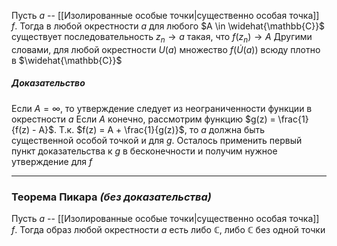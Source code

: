Пусть $a$ -- [[Изолированные особые точки|существенно особая точка]] $f$. Тогда в любой окрестности $a$ для любого $A \in \widehat{\mathbb{C}}$ существует последовательность $z_n \to a$ такая, что $f(z_n) \to A$
Другими словами, для любой окрестности $U(a)$ множество $f(\dot{U}(a))$ всюду плотно в $\widehat{\mathbb{C}}$
##### Доказательство
Если $A = \infty$, то утверждение следует из неограниченности функции в окрестности $a$
Если $A$ конечно, рассмотрим функцию $g(z) = \frac{1}{f(z) - A}$. Т.к. $f(z) = A + \frac{1}{g(z)}$, то $a$ должна быть существенной особой точкой и для $g$. Осталось применить первый пункт доказательства к $g$ в бесконечности и получим нужное утверждение для $f$

---
### Теорема Пикара *(без доказательства)*
Пусть $a$ -- [[Изолированные особые точки|существенно особая точка]] $f$. Тогда образ любой окрестности $a$ есть либо $\mathbb{C}$, либо $\mathbb{C}$ без одной точки
